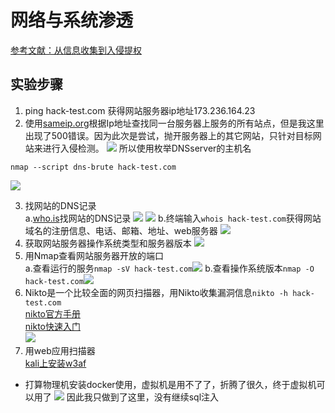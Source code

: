 # 网络与系统渗透
[参考文献：从信息收集到入侵提权](https://blog.csdn.net/m0_37268841/article/details/79798561)
## 实验步骤
1. ping hack-test.com 获得网站服务器ip地址173.236.164.23
2. 使用[sameip.org](https://www.sameip.org/ip/)根据Ip地址查找同一台服务器上服务的所有站点，但是我这里出现了500错误。因为此次是尝试，抛开服务器上的其它网站，只针对目标网站来进行入侵检测。
![](images/500.png)
所以使用枚举DNSserver的主机名
```
nmap --script dns-brute hack-test.com
```
![](images/dnsserver.png)

3. 找网站的DNS记录  
a.[who.is](https://who.is/)找网站的DNS记录
![](images/whoisresult1.png)
![](images/whoisresult2.png)
b.终端输入```whois hack-test.com```获得网站域名的注册信息、电话、邮箱、地址、web服务器
![](images/whoisresult3.jpg)
4. 获取网站服务器操作系统类型和服务器版本
![](images/whatweb.png)
5. 用Nmap查看网站服务器开放的端口  
a.查看运行的服务```nmap -sV hack-test.com```![](images/runningserver.png)
b.查看操作系统版本```nmap -O hack-test.com```![](images/osversion.png)
6. Nikto是一个比较全面的网页扫描器，用Nikto收集漏洞信息```nikto -h hack-test.com```  
[nikto官方手册](https://cirt.net/nikto2-docs/)    
[nikto快速入门](https://blog.csdn.net/freeking101/article/details/72872502)  
![](images/nikto.png)
7. 用web应用扫描器  
[kali上安装w3af](https://blog.csdn.net/f786548139/article/details/80604586)  
* 打算物理机安装docker使用，虚拟机是用不了了，折腾了很久，终于虚拟机可以用了
![](images/nosql.png)
因此我只做到了这里，没有继续sql注入